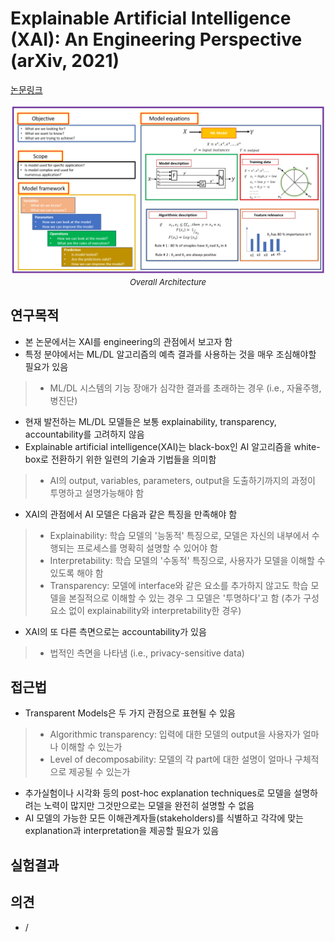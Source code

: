 # Explainable Artificial Intelligence (XAI): An Engineering Perspective (arXiv, 2021)

[논문링크](https://arxiv.org/abs/2101.03613)

<p align="center">
    <img width="600" alt='fig1' src="./img/22_02_01.png?raw=true"></br>
    <em><font size=2>Overall Architecture</font></em>
</p>

## 연구목적
- 본 논문에서는 XAI를 engineering의 관점에서 보고자 함
- 특정 분야에서는 ML/DL 알고리즘의 예측 결과를 사용하는 것을 매우 조심해야할 필요가 있음
> - ML/DL 시스템의 기능 장애가 심각한 결과를 초래하는 경우 (i.e., 자율주행, 병진단)
- 현재 발전하는 ML/DL 모델들은 보통 explainability, transparency, accountability를 고려하지 않음
- Explainable artificial intelligence(XAI)는 black-box인 AI 알고리즘을 white-box로 전환하기 위한 일련의 기술과 기법들을 의미함
> - AI의 output, variables, parameters, output을 도출하기까지의 과정이 투명하고 설명가능해야 함
- XAI의 관점에서 AI 모델은 다음과 같은 특징을 만족해야 함
> - Explainability: 학습 모델의 '능동적' 특징으로, 모델은 자신의 내부에서 수행되는 프로세스를 명확히 설명할 수 있어야 함
> - Interpretability: 학습 모델의 '수동적' 특징으로, 사용자가 모델을 이해할 수 있도록 해야 함
> - Transparency: 모델에 interface와 같은 요소를 추가하지 않고도 학습 모델을 본질적으로 이해할 수 있는 경우 그 모델은 '투명하다'고 함 (추가 구성요소 없이 explainability와 interpretability한 경우)
- XAI의 또 다른 측면으로는 accountability가 있음
> - 법적인 측면을 나타냄 (i.e., privacy-sensitive data)

## 접근법
- Transparent Models은 두 가지 관점으로 표현될 수 있음
> - Algorithmic transparency: 입력에 대한 모델의 output을 사용자가 얼마나 이해할 수 있는가
> - Level of decomposability: 모델의 각 part에 대한 설명이 얼마나 구체적으로 제공될 수 있는가
- 추가실험이나 시각화 등의 post-hoc explanation techniques로 모델을 설명하려는 노력이 많지만 그것만으로는 모델을 완전히 설명할 수 없음
- AI 모델의 가능한 모든 이해관계자들(stakeholders)를 식별하고 각각에 맞는 explanation과 interpretation을 제공할 필요가 있음

## 실험결과

## 의견
- / 